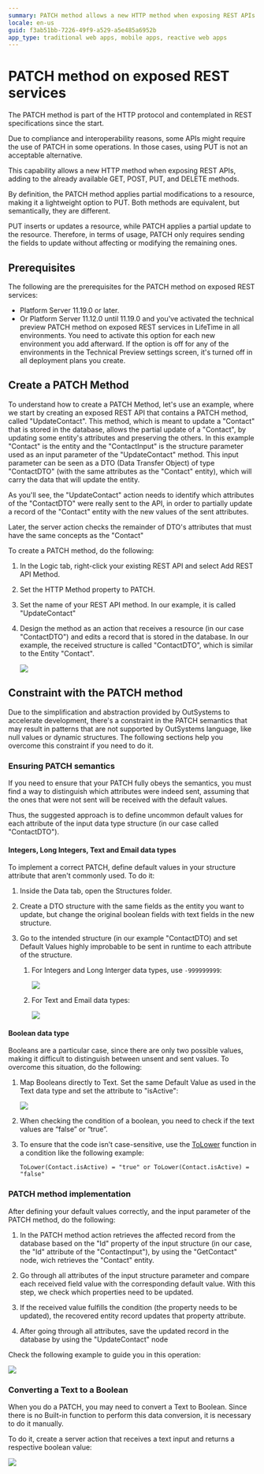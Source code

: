 ```yaml
---
summary: PATCH method allows a new HTTP method when exposing REST APIs that applies partial modifications to a resource.
locale: en-us
guid: f3ab51bb-7226-49f9-a529-a5e485a6952b
app_type: traditional web apps, mobile apps, reactive web apps
---
```


# PATCH method on exposed REST services


The PATCH method is part of the HTTP protocol and contemplated in REST specifications since the start. 

Due to compliance and interoperability reasons, some APIs might require the use of PATCH in some operations. In those cases, using PUT is not an acceptable alternative.

This capability allows a new HTTP method when exposing REST APIs, adding to the already available GET, POST, PUT, and DELETE methods.

By definition, the PATCH method applies partial modifications to a resource, making it a lightweight option to PUT. Both methods are equivalent, but semantically, they are different.  

PUT inserts or updates a resource, while PATCH applies a partial update to the resource. Therefore, in terms of usage, PATCH only requires sending the fields to update without affecting or modifying the remaining ones.

## Prerequisites

The following are the prerequisites for the PATCH method on exposed REST services:

* Platform Server 11.19.0 or later.
* Or Platform Server 11.12.0 until 11.19.0 and you've activated the technical preview PATCH method on exposed REST services in LifeTime in all environments. You need to activate this option for each new environment you add afterward. If the option is off for any of the environments in the Technical Preview settings screen, it's turned off in all deployment plans you create.

## Create a PATCH Method

To understand how to create a PATCH Method, let's use an example, where we start by creating an exposed REST API that contains a PATCH method, called "UpdateContact". This method, which is meant to update a "Contact" that is stored in the database, allows the partial update of a "Contact", by updating some entity's attributes and preserving the others. In this example "Contact" is the entity and the "ContactInput" is the structure parameter used as an input parameter of the "UpdateContact" method. This input parameter can be seen as a DTO (Data Transfer Object) of type "ContactDTO" (with the same attributes as the "Contact" entity), which will carry the data that will update the entity.

As you'll see, the "UpdateContact" action needs to identify which attributes of the "ContactDTO" were really sent to the API, in order to partially update a record of the "Contact" entity with the new values of the sent attributes.

Later, the server action checks the remainder of DTO's attributes that must have the same concepts as the "Contact"

To create a PATCH method, do the following:

1. In the Logic tab, right-click your existing REST API and select Add REST API Method.

1. Set the HTTP Method property to PATCH.

1. Set the name of your REST API method. In our example, it is called "UpdateContact"

1. Design the method as an action that receives a resource (in our case "ContactDTO") and edits a record that is stored in the database. In our example, the received structure is called "ContactDTO", which is similar to the Entity "Contact".

    ![](images/patch-add-ss.png?width=750)

## Constraint with the PATCH method
Due to the simplification and abstraction provided by OutSystems to accelerate development, there's a constraint in the PATCH semantics that may result in patterns that are not supported by OutSystems language, like null values or dynamic structures. The following sections help you overcome this constraint if you need to do it.

### Ensuring PATCH semantics
If you need to ensure that your PATCH fully obeys the semantics, you must find a way to distinguish which attributes were indeed sent, assuming that the ones that were not sent will be received with the default values.

Thus, the suggested approach is to define uncommon default values for each attribute of the input data type structure (in our case called "ContactDTO").

#### Integers, Long Integers, Text and Email data types

To implement a correct PATCH, define default values in your structure attribute that aren't commonly used. To do it: 

1. Inside the Data tab, open the Structures folder.

1. Create a DTO structure with the same fields as the entity you want to update, but change the original boolean fields with text fields in the new structure.

1. Go to the intended structure (in our example "ContactDTO) and set Default Values highly improbable to be sent in runtime to each attribute of the structure.

    1. For Integers and Long Interger data types, use `-999999999`:

        ![](images/add-filename-1-ss.png)
    
    1. For Text and Email data types:

        ![](images/add-filename-2-ss.png)
    
	
#### Boolean data type

Booleans are a particular case, since there are only two possible values, making it difficult to distinguish between unsent and sent values. To overcome this situation, do the following:

1. Map Booleans directly to Text. Set the same Default Value as used in the Text data type and set the attribute to "isActive":

    ![](images/add-filename-4-ss.png)

1. When checking the condition of a boolean, you need to check if the text values are “false” or “true”.

1. To ensure that the code isn’t case-sensitive, use the [ToLower](https://success.outsystems.com/Documentation/11/Reference/OutSystems_Language/Logic/Built-in_Functions/Text#ToLower) function in a condition like the following example:

    ```ToLower(Contact.isActive) = "true" or ToLower(Contact.isActive) = "false"```

### PATCH method implementation

After defining your default values correctly, and the input parameter of the PATCH method, do the following:

1. In the PATCH method action retrieves the affected record from the database based on the "Id" property of the input structure (in our case, the "Id" attribute of the "ContactInput"), by using the "GetContact" node, wich retrieves the "Contact" entity.

1. Go through all attributes of the input structure parameter and compare each received field value with the corresponding default value. With this step, we check which properties need to be updated.

1. If the received value fulfills the condition (the property needs to be updated), the recovered entity record updates that property attribute.

1. After going through all attributes, save the updated record in the database by using the "UpdateContact" node

Check the following example to guide you in this operation:

![](images/ss-patch-example-flow.png)

### Converting a Text to a Boolean

When you do a PATCH, you may need to convert a Text to Boolean. Since there is no Built-in function to perform this data conversion, it is necessary to do it manually. 

To do it, create a server action that receives a text input and returns a respective boolean value:

![](images/ss-patch-boolean-text.png)
